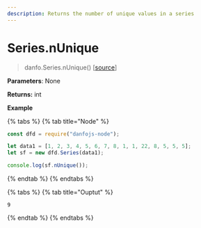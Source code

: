 ```yaml
---
description: Returns the number of unique values in a series
---
```


# Series.nUnique

> danfo.Series.nUnique() \[[source](https://github.com/javascriptdata/danfojs/blob/master/src/danfojs-base/core/series.ts#L1097)]

**Parameters**: None

**Returns:** int

**Example**

{% tabs %}
{% tab title="Node" %}

```javascript
const dfd = require("danfojs-node");

let data1 = [1, 2, 3, 4, 5, 6, 7, 8, 1, 1, 22, 8, 5, 5, 5];
let sf = new dfd.Series(data1);

console.log(sf.nUnique());
```

{% endtab %}
{% endtabs %}

{% tabs %}
{% tab title="Ouptut" %}

```
9
```

{% endtab %}
{% endtabs %}
